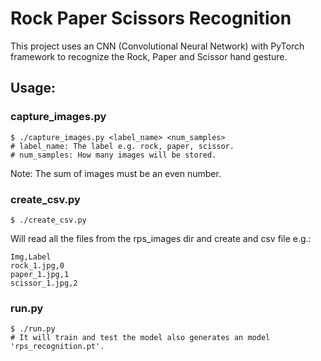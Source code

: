 # Rock Paper Scissors Recognition
This project uses an CNN (Convolutional Neural Network) with PyTorch framework to recognize the Rock, Paper and Scissor hand gesture.  
## Usage:
### capture_images.py
```
$ ./capture_images.py <label_name> <num_samples>
# label_name: The label e.g. rock, paper, scissor.
# num_samples: How many images will be stored.
```
Note: The sum of images must be an even number.
### create_csv.py
```
$ ./create_csv.py

```
Will read all the files from the rps_images dir and create and csv file e.g.:  
```
Img,Label
rock_1.jpg,0
paper_1.jpg,1
scissor_1.jpg,2
```
### run.py
```
$ ./run.py
# It will train and test the model also generates an model 'rps_recognition.pt'.
```

